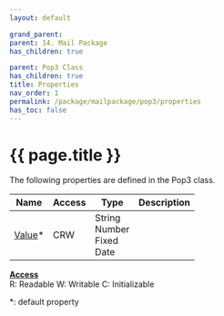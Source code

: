 ```yaml
---
layout: default

grand_parent: 
parent: 14. Mail Package
has_children: true

parent: Pop3 Class
has_children: true
title: Properties
nav_order: 1
permalink: /package/mailpackage/pop3/properties
has_toc: false
---
```

# {{ page.title }}

The following properties are defined in the Pop3 class.

|Name       | Access | Type   | Description |
|----------	|--------|--------|-------------|
| [Value](/package/mailpackage/pop3/properties/value)* | CRW | String<br>Number<br>Fixed<br>Date | |

<u><b>Access</b></u><br>
R: Readable
W: Writable
C: Initializable

*: default property